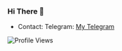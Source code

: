 ### Hi There 👋
  - Contact:
  Telegram: [My Telegram](t.me/moxiuu443)

![Profile Views](https://komarev.com/ghpvc/?username=moxiu443&color=blue)
